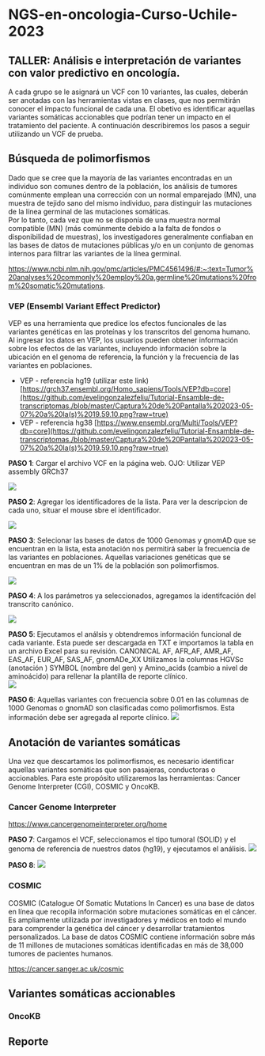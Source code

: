 # NGS-en-oncologia-Curso-Uchile-2023

##  TALLER: Análisis e interpretación de variantes con valor predictivo en oncología. 

A cada grupo se le asignará un VCF con 10 variantes, las cuales, deberán ser anotadas con las  herramientas vistas en clases, que nos permitirán conocer el impacto funcional de cada una.
El obetivo es identificar aquellas variantes somáticas accionables que podrían tener un impacto en el tratamiento del paciente. A continuación describiremos los pasos a seguir utilizando un VCF de prueba. 

## Búsqueda de polimorfismos ##

Dado que se cree que la mayoría de las variantes encontradas en un individuo son comunes dentro de la población, los análisis de tumores comúnmente emplean una corrección con un normal emparejado (MN), una muestra de tejido sano del mismo individuo, para distinguir las mutaciones de la línea germinal de las mutaciones somáticas.  
Por lo tanto, cada vez que no se disponía de una muestra normal compatible (MN) (más comúnmente debido a la falta de fondos o disponibilidad de muestras), los investigadores generalmente confiaban en las bases de datos de mutaciones públicas y/o en un conjunto de genomas internos para filtrar las variantes de la línea germinal.

https://www.ncbi.nlm.nih.gov/pmc/articles/PMC4561496/#:~:text=Tumor%20analyses%20commonly%20employ%20a,germline%20mutations%20from%20somatic%20mutations.

### VEP (Ensembl Variant Effect Predictor) ###

VEP es una herramienta que predice los efectos funcionales de las variantes genéticas en las proteínas y los transcritos del genoma humano. Al ingresar los datos en VEP, los usuarios pueden obtener información sobre los efectos de las variantes, incluyendo información sobre la ubicación en el genoma de referencia, la función y la frecuencia de las variantes en poblaciones.

* VEP - referencia hg19 (utilizar este link)
[https://grch37.ensembl.org/Homo_sapiens/Tools/VEP?db=core](https://github.com/evelingonzalezfeliu/Tutorial-Ensamble-de-transcriptomas./blob/master/Captura%20de%20Pantalla%202023-05-07%20a%20la(s)%2019.59.10.png?raw=true)
* VEP - referencia hg38
[https://www.ensembl.org/Multi/Tools/VEP?db=core](https://github.com/evelingonzalezfeliu/Tutorial-Ensamble-de-transcriptomas./blob/master/Captura%20de%20Pantalla%202023-05-07%20a%20la(s)%2019.59.10.png?raw=true)

**PASO 1**: Cargar el archivo VCF en la página web. OJO: Utilizar VEP assembly GRCh37

![](https://github.com/evelingonzalezfeliu/Tutorial-Ensamble-de-transcriptomas./blob/master/Captura%20de%20Pantalla%202023-05-07%20a%20la(s)%2019.52.13.png?raw=true)

**PASO 2**: Agregar los identificadores de la lista. Para ver la descripcion de cada uno, situar el mouse sbre el identificador.

![](https://github.com/evelingonzalezfeliu/Tutorial-Ensamble-de-transcriptomas./blob/master/Captura%20de%20Pantalla%202023-05-07%20a%20la(s)%2019.52.51.png?raw=true)

**PASO 3**: Selecionar las bases de datos de 1000 Genomas y gnomAD que se encuentran en la lista, esta anotación nos permitirá saber la frecuencia de las variantes en poblaciones. Aquellas variaciones genéticas que se encuentran en mas de un 1% de la población son polimorfismos.

![](https://github.com/evelingonzalezfeliu/Tutorial-Ensamble-de-transcriptomas./blob/master/Captura%20de%20Pantalla%202023-05-07%20a%20la(s)%2019.53.17.png?raw=true)

**PASO 4**: A los parámetros ya seleccionados, agregamos la identifcación del transcrito canónico. 

![](https://github.com/evelingonzalezfeliu/Tutorial-Ensamble-de-transcriptomas./blob/master/Captura%20de%20Pantalla%202023-05-07%20a%20la(s)%2019.59.10.png?raw=true)

**PASO 5**: Ejecutamos el análsis y obtendremos información funcional de cada variante. Esta puede ser descargada en TXT e importamos la tabla en un archivo Excel para su revisión. 
CANONICAL 
AF, AFR\_AF, AMR\_AF,	EAS\_AF, EUR\_AF, SAS\_AF, gnomADe\_XX
Utilizamos la columnas HGVSc (anotación ) SYMBOL (nombre del gen)  y Amino_acids (cambio a nivel de aminoácido) para rellenar la plantilla de reporte clínico.	
![](https://github.com/evelingonzalezfeliu/Tutorial-Ensamble-de-transcriptomas./blob/master/Captura%20de%20Pantalla%202023-05-07%20a%20la(s)%2022.12.40.png?raw=true)

**PASO 6**: Aquellas variantes con frecuencia sobre 0.01 en las columnas de 1000 Genomas o gnomAD son clasificadas como polimorfismos. Esta información debe ser agregada al reporte clínico.
![](https://github.com/evelingonzalezfeliu/Tutorial-Ensamble-de-transcriptomas./blob/master/Captura%20de%20Pantalla%202023-05-08%20a%20la(s)%2000.50.33.png?raw=true)

## Anotación de variantes somáticas ##

Una vez que descartamos los polimorfismos, es necesario identificar aquellas variantes somáticas que son pasajeras, conductoras o accionables. Para este propósito utilizaremos las herramientas: Cancer Genome Interpreter (CGI), COSMIC y OncoKB.

### Cancer Genome Interpreter ###



[https://www.cancergenomeinterpreter.org/home
]()

**PASO 7**: Cargamos el VCF, seleccionamos el tipo tumoral (SOLID) y el genoma de referencia de nuestros datos (hg19), y  ejecutamos el análisis.
![](https://github.com/evelingonzalezfeliu/Tutorial-Ensamble-de-transcriptomas./blob/master/Captura%20de%20Pantalla%202023-05-07%20a%20la(s)%2022.28.05.png?raw=true)

**PASO 8**:
![](https://github.com/evelingonzalezfeliu/Tutorial-Ensamble-de-transcriptomas./blob/master/Captura%20de%20Pantalla%202023-05-08%20a%20la(s)%2001.31.27.png?raw=true)

### COSMIC ###

COSMIC (Catalogue Of Somatic Mutations In Cancer) es una base de datos en línea que recopila información sobre mutaciones somáticas en el cáncer.  Es ampliamente utilizada por investigadores y médicos en todo el mundo para comprender la genética del cáncer y desarrollar tratamientos personalizados. La base de datos COSMIC contiene información sobre más de 11 millones de mutaciones somáticas identificadas en más de 38,000 tumores de pacientes humanos.

https://cancer.sanger.ac.uk/cosmic

## Variantes somáticas accionables ##

### OncoKB ###

## Reporte
